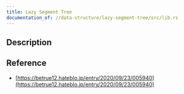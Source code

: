```yaml
---
title: Lazy Segment Tree
documentation_of: //data-structure/lazy-segment-tree/src/lib.rs
---
```


## Description

## Reference
- [https://betrue12.hateblo.jp/entry/2020/09/23/005940](https://betrue12.hateblo.jp/entry/2020/09/23/005940)
